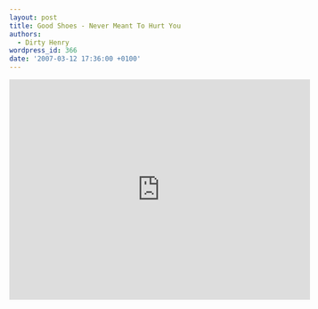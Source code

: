```yaml
---
layout: post
title: Good Shoes - Never Meant To Hurt You
authors:
  - Dirty Henry
wordpress_id: 366
date: '2007-03-12 17:36:00 +0100'
---
```

<iframe width="540" height="396" src="http://www.youtube.com/embed/LaKF9FjoOB8" frameborder="0" allowfullscreen></iframe>
